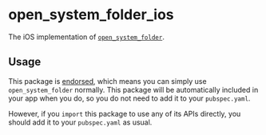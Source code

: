 # open\_system\_folder_ios

The iOS implementation of [`open_system_folder`][1].

## Usage

This package is [endorsed][2], which means you can simply use `open_system_folder`
normally. This package will be automatically included in your app when you do,
so you do not need to add it to your `pubspec.yaml`.

However, if you `import` this package to use any of its APIs directly, you
should add it to your `pubspec.yaml` as usual.

[1]: https://pub.dev/packages/open_system_folder
[2]: https://flutter.dev/docs/development/packages-and-plugins/developing-packages#endorsed-federated-plugin
